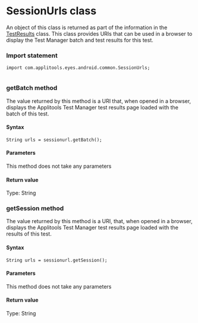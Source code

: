 # SessionUrls class
An object of this class is returned as part of the information in the [TestResults](./testresults) class. This class provides URIs that can be used in a browser to display the Test Manager batch and test results for this test.
 
 ### Import statement 
``` 
import com.applitools.eyes.android.common.SessionUrls;
 
 ``` 
 
### getBatch method
The value returned by this method is a URI that, when opened in a browser, displays the Applitools Test Manager test results page loaded with the batch of this test.

#### Syntax 
 ``` 
String urls = sessionurl.getBatch();
 ``` 

 #### Parameters 
This method does not take any parameters 
 
 #### Return value 
Type: String 
### getSession method
The value returned by this method is a URI, that, when opened in a browser, displays the Applitools Test Manager test results page loaded with the results of this test.

#### Syntax 
 ``` 
String urls = sessionurl.getSession();
 ``` 

 #### Parameters 
This method does not take any parameters 
 
 #### Return value 
Type: String
